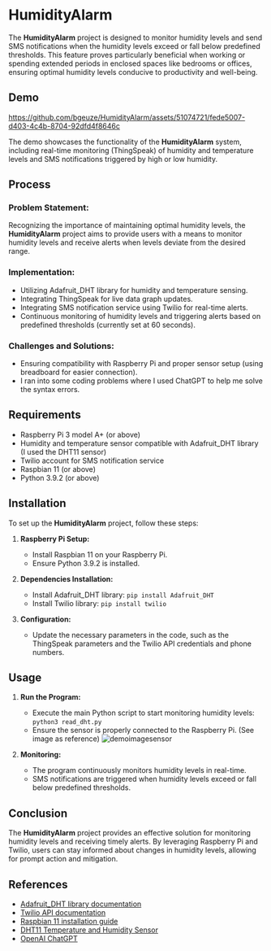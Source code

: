 # HumidityAlarm

The **HumidityAlarm** project is designed to monitor humidity levels and send SMS notifications when the humidity levels exceed or fall below predefined thresholds. This feature proves particularly beneficial when working or spending extended periods in enclosed spaces like bedrooms or offices, ensuring optimal humidity levels conducive to productivity and well-being.

## Demo

https://github.com/bgeuze/HumidityAlarm/assets/51074721/fede5007-d403-4c4b-8704-92dfd4f8646c

The demo showcases the functionality of the **HumidityAlarm** system, including real-time monitoring (ThingSpeak) of humidity and temperature levels and SMS notifications triggered by high or low humidity.

## Process

### Problem Statement:

Recognizing the importance of maintaining optimal humidity levels, the **HumidityAlarm** project aims to provide users with a means to monitor humidity levels and receive alerts when levels deviate from the desired range.

### Implementation:

- Utilizing Adafruit_DHT library for humidity and temperature sensing.
- Integrating ThingSpeak for live data graph updates.
- Integrating SMS notification service using Twilio for real-time alerts.
- Continuous monitoring of humidity levels and triggering alerts based on predefined thresholds (currently set at 60 seconds).

### Challenges and Solutions:

- Ensuring compatibility with Raspberry Pi and proper sensor setup (using breadboard for easier connection).
- I ran into some coding problems where I used ChatGPT to help me solve the syntax errors.

## Requirements

- Raspberry Pi 3 model A+ (or above)
- Humidity and temperature sensor compatible with Adafruit_DHT library (I used the DHT11 sensor)
- Twilio account for SMS notification service
- Raspbian 11 (or above)
- Python 3.9.2 (or above)

## Installation

To set up the **HumidityAlarm** project, follow these steps:

1. **Raspberry Pi Setup:**
   - Install Raspbian 11 on your Raspberry Pi.
   - Ensure Python 3.9.2 is installed.

2. **Dependencies Installation:**
   - Install Adafruit_DHT library: `pip install Adafruit_DHT`
   - Install Twilio library: `pip install twilio`

3. **Configuration:**
   - Update the necessary parameters in the code, such as the ThingSpeak parameters and the Twilio API credentials and phone numbers.

## Usage

1. **Run the Program:**
   - Execute the main Python script to start monitoring humidity levels: `python3 read_dht.py`
   - Ensure the sensor is properly connected to the Raspberry Pi. (See image as reference)
     ![demoimagesensor](https://github.com/bgeuze/HumidityAlarm/assets/51074721/250f3372-a0bb-4f08-b991-33d143a6473a)

2. **Monitoring:**
   - The program continuously monitors humidity levels in real-time.
   - SMS notifications are triggered when humidity levels exceed or fall below predefined thresholds.

## Conclusion

The **HumidityAlarm** project provides an effective solution for monitoring humidity levels and receiving timely alerts. By leveraging Raspberry Pi and Twilio, users can stay informed about changes in humidity levels, allowing for prompt action and mitigation.

## References

- [Adafruit_DHT library documentation](https://learn.adafruit.com/dht)
- [Twilio API documentation](https://www.twilio.com/docs/)
- [Raspbian 11 installation guide](https://www.raspberrypi.org/software/)
- [DHT11 Temperature and Humidity Sensor](https://elektronicavoorjou.nl/product/dht11-temperatuur-en-vochtigheid-sensor/)
- [OpenAI ChatGPT](https://chat.openai.com)
